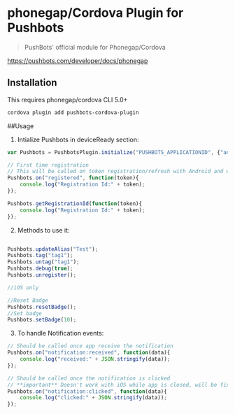 # phonegap/Cordova Plugin for Pushbots

> PushBots' official module for Phonegap/Cordova

https://pushbots.com/developer/docs/phonegap

## Installation

This requires phonegap/cordova CLI 5.0+

```bash
cordova plugin add pushbots-cordova-plugin
```

##Usage

1. Intialize Pushbots in deviceReady section:
```javascript
var Pushbots = PushbotsPlugin.initialize("PUSHBOTS_APPLICATIONID", {"android":{"sender_id":"SENDER_ID"}});

// First time registration
// This will be called on token registration/refresh with Android and with every runtime with iOS
Pushbots.on("registered", function(token){
	console.log("Registration Id:" + token);
});

Pushbots.getRegistrationId(function(token){
	console.log("Registration Id:" + token);
});
```


2. Methods to use it:
```javascript

Pushbots.updateAlias("Test");
Pushbots.tag("tag1");
Pushbots.untag("tag1");
Pushbots.debug(true);
Pushbots.unregister();

//iOS only

//Reset Badge
Pushbots.resetBadge();
//Set badge
Pushbots.setBadge(10);
 ```
 
 
 3. To handle Notification events:

```javascript
// Should be called once app receive the notification
Pushbots.on("notification:received", function(data){
	console.log("received:" + JSON.stringify(data));
});

// Should be called once the notification is clicked
// **important** Doesn't work with iOS while app is closed, will be fixed in 1.3.1
Pushbots.on("notification:clicked", function(data){
	console.log("clicked:" + JSON.stringify(data));
});
 ```